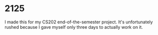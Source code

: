 # 2125
I made this for my CS202 end-of-the-semester project.  It's unfortunately rushed because I gave myself only three days to actually work on it.
